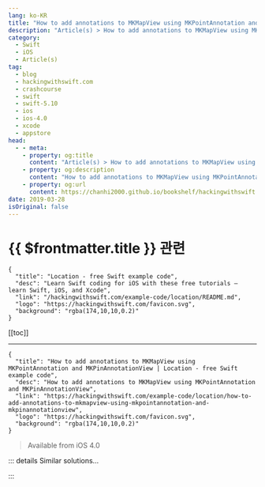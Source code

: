 ```yaml
---
lang: ko-KR
title: "How to add annotations to MKMapView using MKPointAnnotation and MKPinAnnotationView"
description: "Article(s) > How to add annotations to MKMapView using MKPointAnnotation and MKPinAnnotationView"
category:
  - Swift
  - iOS
  - Article(s)
tag: 
  - blog
  - hackingwithswift.com
  - crashcourse
  - swift
  - swift-5.10
  - ios
  - ios-4.0
  - xcode
  - appstore
head:
  - - meta:
    - property: og:title
      content: "Article(s) > How to add annotations to MKMapView using MKPointAnnotation and MKPinAnnotationView"
    - property: og:description
      content: "How to add annotations to MKMapView using MKPointAnnotation and MKPinAnnotationView"
    - property: og:url
      content: https://chanhi2000.github.io/bookshelf/hackingwithswift.com/example-code/location/how-to-add-annotations-to-mkmapview-using-mkpointannotation-and-mkpinannotationview.html
date: 2019-03-28
isOriginal: false
---
```


# {{ $frontmatter.title }} 관련

```component VPCard
{
  "title": "Location - free Swift example code",
  "desc": "Learn Swift coding for iOS with these free tutorials – learn Swift, iOS, and Xcode",
  "link": "/hackingwithswift.com/example-code/location/README.md",
  "logo": "https://hackingwithswift.com/favicon.svg",
  "background": "rgba(174,10,10,0.2)"
}
```

[[toc]]

---

```component VPCard
{
  "title": "How to add annotations to MKMapView using MKPointAnnotation and MKPinAnnotationView | Location - free Swift example code",
  "desc": "How to add annotations to MKMapView using MKPointAnnotation and MKPinAnnotationView",
  "link": "https://hackingwithswift.com/example-code/location/how-to-add-annotations-to-mkmapview-using-mkpointannotation-and-mkpinannotationview",
  "logo": "https://hackingwithswift.com/favicon.svg",
  "background": "rgba(174,10,10,0.2)"
}
```

> Available from iOS 4.0

<!-- TODO: 작성 -->

<!-- 
Once you have an `MKMapView` up and running, it only takes a few lines of code more to drop pins containing placemarks.

Start by making your view controller the delegate of your map view, so that we can receive events. You should also make your view controller conform to `MKMapViewDelegate` in code.

Adding pins to the map takes two code changes. First you need to create an annotation describing where the pin is and what its name is – put this in your `viewDidLoad()` method:

```swift
let london = MKPointAnnotation()
london.title = "London"
london.coordinate = CLLocationCoordinate2D(latitude: 51.507222, longitude: -0.1275)
yourMapView.addAnnotation(london)
```

Second, you need to implement a `viewFor` method that converts your annotation into a view that can be displayed on the map. iOS comes with a built-in view type called `MKPinAnnotationView` that provides the familiar pin layout, so we can use that here. 

**Note:** For performance reasons, dropping pins onto a map works using re-use identifiers, just like loading table view cells. The code below tries to re-use pins, and you should do the same.

Add this to your view controller:

```swift
func mapView(_ mapView: MKMapView, viewFor annotation: MKAnnotation) -> MKAnnotationView? {
    guard annotation is MKPointAnnotation else { return nil }

    let identifier = "Annotation"
    var annotationView = mapView.dequeueReusableAnnotationView(withIdentifier: identifier)

    if annotationView == nil {
        annotationView = MKPinAnnotationView(annotation: annotation, reuseIdentifier: identifier)
        annotationView!.canShowCallout = true
    } else {
        annotationView!.annotation = annotation
    }

    return annotationView
}
```

That’s all the code you need!

-->

::: details Similar solutions…

<!--
/quick-start/swiftui/swiftui-tips-and-tricks">SwiftUI tips and tricks 
/quick-start/swiftui/all-swiftui-property-wrappers-explained-and-compared">All SwiftUI property wrappers explained and compared 
/example-code/uikit/how-to-create-live-playgrounds-in-xcode">How to create live playgrounds in Xcode 
/example-code/games/how-to-create-a-random-terrain-tile-map-using-sktilemapnode-and-gkperlinnoisesource">How to create a random terrain tile map using SKTileMapNode and GKPerlinNoiseSource 
/example-code/location/how-to-add-a-button-to-an-mkmapview-annotation">How to add a button to an MKMapView annotation</a>
-->

:::


